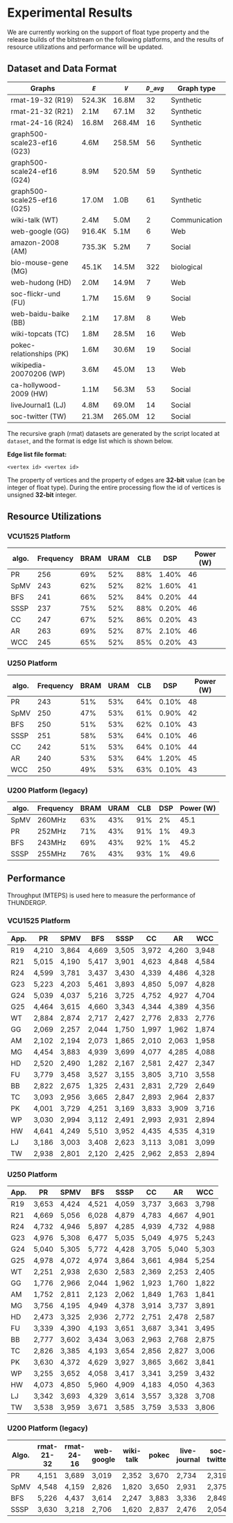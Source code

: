 # Experimental Results

We are currently working on the support of float type property and the release builds of the bitstream on the following platforms, and the results of resource utilizations and performance will be updated.

## Dataset and Data Format


| Graphs  | *```E```* | *```V```*  | *```D_avg```* | Graph type |
|--------|-----------|------------|-------------|------------ |
| rmat-19-32 (R19)  | 524.3K | 16.8M | 32 | Synthetic |
| rmat-21-32 (R21)  | 2.1M | 67.1M | 32 | Synthetic |
| rmat-24-16 (R24)  | 16.8M | 268.4M | 16 | Synthetic |
| graph500-scale23-ef16 (G23)  | 4.6M | 258.5M | 56 | Synthetic |
| graph500-scale24-ef16 (G24)  | 8.9M | 520.5M | 59 | Synthetic |
| graph500-scale25-ef16 (G25)  | 17.0M | 1.0B | 61 | Synthetic |
| wiki-talk (WT)  | 2.4M | 5.0M | 2 | Communication |
| web-google (GG)  | 916.4K | 5.1M | 6 | Web |
| amazon-2008 (AM)  | 735.3K | 5.2M | 7  | Social |
| bio-mouse-gene (MG)  | 45.1K | 14.5M | 322 | biological |
| web-hudong (HD)  | 2.0M | 14.9M | 7 | Web |
| soc-flickr-und (FU)  | 1.7M | 15.6M | 9 | Social |
| web-baidu-baike (BB)  | 2.1M | 17.8M | 8 | Web |
| wiki-topcats (TC)  | 1.8M | 28.5M | 16 | Web |
| pokec-relationships (PK)  | 1.6M | 30.6M | 19 | Social |
| wikipedia-20070206 (WP)  | 3.6M | 45.0M | 13 | Web |
| ca-hollywood-2009 (HW)  | 1.1M | 56.3M | 53 | Social |
| liveJournal1 (LJ)  | 4.8M | 69.0M | 14 | Social |
| soc-twitter (TW)  | 21.3M | 265.0M | 12 | Social |




The recursive graph (rmat) datasets are generated by the script located at ```dataset```, and the format is edge list which is shown below.

**Edge list file format:**
```
<vertex id> <vertex id>
```

The property of vertices and the property of edges are __32-bit__ value (can be integer of float type). During the entire processing flow the id of vertices is unsigned __32-bit__ integer.


## Resource Utilizations

### VCU1525 Platform
|algo.   | Frequency |BRAM   |URAM | CLB | DSP | Power (W)
|--------|-----------|-------|-----|-----|-----|------- |
| PR     |256        |69%    |52%  |88%  |1.40%|   46   |
| SpMV   |243        |62%    |52%  |82%  |1.60%|   41   |
| BFS    |241        |66%    |52%  |84%  |0.20%|   44   |
| SSSP   |237        |75%    |52%  |88%  |0.20%|   46   |
| CC     |247        |67%    |52%  |86%  |0.20%|   43   |
| AR     |263        |69%    |52%  |87%  |2.10%|   46   |
| WCC    |245        |65%    |52%  |85%  |0.20%|   43   |


### U250 Platform
|algo.   | Frequency |BRAM   |URAM | CLB | DSP | Power (W)
|--------|-----------|-------|-----|-----|-----|------- |
| PR     |243        |51%    |53%  |64%  |0.10%|   48   |
| SpMV   |250        |47%    |53%  |61%  |0.90%|   42   |
| BFS    |250        |51%    |53%  |62%  |0.10%|   43   |
| SSSP   |251        |58%    |53%  |64%  |0.10%|   46   |
| CC     |242        |51%    |53%  |64%  |0.10%|   44   |
| AR     |240        |53%    |53%  |64%  |1.20%|   45   |
| WCC    |250        |49%    |53%  |63%  |0.10%|   43   |



### U200 Platform (legacy)
|algo.   | Frequency |BRAM   |URAM | CLB | DSP | Power (W)
|--------|-----------|-------|-----|-----|-----|------- |
|SpMV    | 260MHz    | 63%   | 43% | 91% | 2%  | 45.1   |    
|PR      | 252MHz    | 71%   | 43% | 91% | 1%  | 49.3   |    
|BFS     | 243MHz    | 69%   | 43% | 92% | 1%  | 45.2   |    
|SSSP    | 255MHz    | 76%   | 43% | 93% | 1%  | 49.6   |    


## Performance


Throughput (MTEPS) is used here to measure the performance of THUNDERGP.

### VCU1525 Platform

|App.|PR|SPMV|BFS|SSSP|CC|AR|WCC |
|----|--|----|---|----|--|--|----|
|R19| 4,210|3,864|4,669|3,505|3,972|4,260|3,948 |
|R21| 5,015|4,190|5,417|3,901|4,623|4,848|4,584 |
|R24| 4,599|3,781|3,437|3,430|4,339|4,486|4,328 |
|G23| 5,223|4,203|5,461|3,893|4,850|5,097|4,828 |
|G24| 5,039|4,037|5,216|3,725|4,752|4,927|4,704 |
|G25| 4,464|3,615|4,660|3,343|4,344|4,389|4,356 |
|WT|  2,884|2,874|2,717|2,427|2,776|2,833|2,776 |
|GG|  2,069|2,257|2,044|1,750|1,997|1,962|1,874 |
|AM|  2,102|2,194|2,073|1,865|2,010|2,063|1,958 |
|MG|  4,454|3,883|4,939|3,699|4,077|4,285|4,088 |
|HD|  2,520|2,490|1,282|2,167|2,581|2,427|2,347 |
|FU|  3,779|3,458|3,527|3,155|3,805|3,710|3,558 |
|BB|  2,822|2,675|1,325|2,431|2,831|2,729|2,649 |
|TC|  3,093|2,956|3,665|2,847|2,893|2,964|2,837 |
|PK|  4,001|3,729|4,251|3,169|3,833|3,909|3,716 |
|WP|  3,030|2,994|3,112|2,491|2,993|2,931|2,894 |
|HW|  4,641|4,249|5,510|3,952|4,435|4,535|4,319 |
|LJ|  3,186|3,003|3,408|2,623|3,113|3,081|3,099 |
|TW|  2,938|2,801|2,120|2,425|2,962|2,853|2,894 |

### U250 Platform

|App.|PR|SPMV|BFS|SSSP|CC|AR|WCC |
|----|--|----|---|----|--|--|----|
|R19  |3,653|4,424|4,521|4,059|3,737|3,663|3,798 |
|R21  |4,669|5,056|6,028|4,879|4,783|4,667|4,901 |
|R24  |4,732|4,946|5,897|4,285|4,939|4,732|4,988 |
|G23  |4,976|5,308|6,477|5,035|5,049|4,975|5,243 |
|G24  |5,040|5,305|5,772|4,428|3,705|5,040|5,303 |
|G25  |4,978|4,072|4,974|3,864|3,661|4,984|5,254 |
|WT   |2,251|2,938|2,630|2,583|2,369|2,253|2,405 |
|GG   |1,776|2,966|2,044|1,962|1,923|1,760|1,822 |
|AM   |1,752|2,811|2,123|2,062|1,849|1,763|1,841 |
|MG   |3,756|4,195|4,949|4,378|3,914|3,737|3,891 |
|HD   |2,473|3,325|2,936|2,772|2,751|2,478|2,587 |
|FU   |3,339|4,390|4,193|3,651|3,687|3,341|3,495 |
|BB   |2,777|3,602|3,434|3,063|2,963|2,768|2,875 |
|TC   |2,826|3,385|4,193|3,654|2,856|2,827|3,006 |
|PK   |3,630|4,372|4,629|3,927|3,865|3,662|3,841 |
|WP   |3,255|3,652|4,058|3,417|3,341|3,259|3,432 |
|HW   |4,073|4,850|5,960|4,909|4,183|4,050|4,363 |
|LJ   |3,342|3,693|4,329|3,614|3,557|3,328|3,708 |
|TW   |3,538|3,959|3,671|3,585|3,759|3,533|3,806 |

### U200 Platform (legacy)
| Algo.     | rmat-21-32 | rmat-24-16  | web-google | wiki-talk| pokec | live-journal| soc-twitter|
|-------    |-------    |-------    |-------    |-------    |-------    |-------    |-------    |
| PR     | 4,151 | 3,689 | 3,019 |2,352 |3,670 | 2,734 | 2,319 |
| SpMV   | 4,548 | 4,159 | 2,826 |1,820 |3,650 | 2,931 | 2,375 |
| BFS    | 5,226 | 4,437 | 3,614 |2,247 |3,883 | 3,336 | 2,849 |
| SSSP   | 3,630 | 3,218 | 2,706 |1,620 |2,837 | 2,476 | 2,054 |
